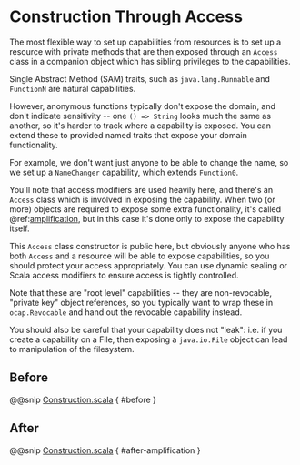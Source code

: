 # Construction Through Access

The most flexible way to set up capabilities from resources is to set up a resource with private methods that are then exposed through an `Access` class in a companion object which has sibling privileges to the capabilities.

Single Abstract Method (SAM) traits, such as `java.lang.Runnable` and `FunctionN` are natural capabilities.  

However, anonymous functions typically don't expose the domain, and don't indicate sensitivity -- one `() => String` looks much the same as another, so it's harder to track where a capability is exposed.  You can extend these to provided named traits that expose your domain functionality.

For example, we don't want just anyone to be able to change the name, so we set up a `NameChanger` capability, which extends `Function0`.

You'll note that access modifiers are used heavily here, and there's an `Access` class which is involved in exposing the capability.  When two (or more) objects are required to expose some extra functionality, it's called @ref:[amplification](../amplification.md), but in this case it's done only to expose the capability itself.
  
This `Access` class constructor is public here, but obviously anyone who has both `Access` and a resource will be able to expose capabilities, so you should protect your access appropriately.  You can use dynamic sealing or Scala access modifiers to ensure access is tightly controlled.

Note that these are "root level" capabilities -- they are non-revocable, "private key" object references, so you typically want to wrap these in `ocap.Revocable` and hand out the revocable capability instead.

You should also be careful that your capability does not "leak": i.e. if you create a capability on a File, then exposing a `java.io.File` object can lead to manipulation of the filesystem.

## Before

@@snip [Construction.scala]($examples$/Construction.scala) { #before }

## After

@@snip [Construction.scala]($examples$/Construction.scala) { #after-amplification }
